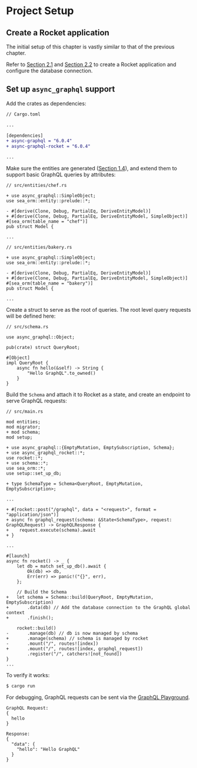 # Project Setup

## Create a Rocket application

The initial setup of this chapter is vastly similar to that of the previous chapter.

Refer to [Section 2.1](ch02-01-project-setup.md) and [Section 2.2](ch02-02-connect-to-database.md) to create a Rocket application and configure the database connection.

## Set up `async_graphql` support

Add the crates as dependencies:

```diff
// Cargo.toml

...

[dependencies]
+ async-graphql = "6.0.4"
+ async-graphql-rocket = "6.0.4"

...
```

Make sure the entities are generated ([Section 1.4](ch01-04-entity-generation.md)), and extend them to support basic GraphQL queries by attributes:

```rust, no_run
// src/entities/chef.rs

+ use async_graphql::SimpleObject;
use sea_orm::entity::prelude::*;

- #[derive(Clone, Debug, PartialEq, DeriveEntityModel)]
+ #[derive(Clone, Debug, PartialEq, DeriveEntityModel, SimpleObject)]
#[sea_orm(table_name = "chef")]
pub struct Model {

...
```

```rust, no_run
// src/entities/bakery.rs

+ use async_graphql::SimpleObject;
use sea_orm::entity::prelude::*;

- #[derive(Clone, Debug, PartialEq, DeriveEntityModel)]
+ #[derive(Clone, Debug, PartialEq, DeriveEntityModel, SimpleObject)]
#[sea_orm(table_name = "bakery")]
pub struct Model {

...
```

Create a struct to serve as the root of queries. The root level query requests will be defined here:

```rust, no_run
// src/schema.rs

use async_graphql::Object;

pub(crate) struct QueryRoot;

#[Object]
impl QueryRoot {
    async fn hello(&self) -> String {
        "Hello GraphQL".to_owned()
    }
}
```

Build the `Schema` and attach it to Rocket as a state, and create an endpoint to serve GraphQL requests:

```rust, no_run
// src/main.rs

mod entities;
mod migrator;
+ mod schema;
mod setup;

+ use async_graphql::{EmptyMutation, EmptySubscription, Schema};
+ use async_graphql_rocket::*;
use rocket::*;
+ use schema::*;
use sea_orm::*;
use setup::set_up_db;

+ type SchemaType = Schema<QueryRoot, EmptyMutation, EmptySubscription>;

...

+ #[rocket::post("/graphql", data = "<request>", format = "application/json")]
+ async fn graphql_request(schema: &State<SchemaType>, request: GraphQLRequest) -> GraphQLResponse {
+    request.execute(schema).await
+ }

...

#[launch]
async fn rocket() -> _ {
    let db = match set_up_db().await {
        Ok(db) => db,
        Err(err) => panic!("{}", err),
    };

    // Build the Schema
+   let schema = Schema::build(QueryRoot, EmptyMutation, EmptySubscription)
+       .data(db) // Add the database connection to the GraphQL global context
+       .finish();

    rocket::build()
-       .manage(db) // db is now managed by schema
+       .manage(schema) // schema is managed by rocket
-       .mount("/", routes![index])
+       .mount("/", routes![index, graphql_request])
        .register("/", catchers![not_found])
}
...
```

To verify it works:

```sh
$ cargo run
```

For debugging, GraphQL requests can be sent via the [GraphQL Playground](ch03-04-graphql-playground.md).

```
GraphQL Request:
{
  hello
}

Response:
{
  "data": {
    "hello": "Hello GraphQL"
  }
}
```
